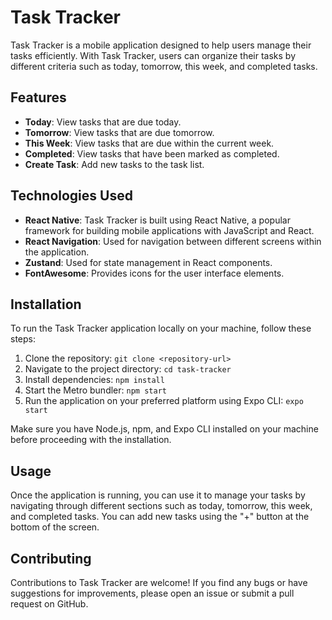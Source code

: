 # Task Tracker

Task Tracker is a mobile application designed to help users manage their tasks efficiently. With Task Tracker, users can organize their tasks by different criteria such as today, tomorrow, this week, and completed tasks.

## Features

- **Today**: View tasks that are due today.
- **Tomorrow**: View tasks that are due tomorrow.
- **This Week**: View tasks that are due within the current week.
- **Completed**: View tasks that have been marked as completed.
- **Create Task**: Add new tasks to the task list.

## Technologies Used

- **React Native**: Task Tracker is built using React Native, a popular framework for building mobile applications with JavaScript and React.
- **React Navigation**: Used for navigation between different screens within the application.
- **Zustand**: Used for state management in React components.
- **FontAwesome**: Provides icons for the user interface elements.

## Installation

To run the Task Tracker application locally on your machine, follow these steps:

1. Clone the repository: `git clone <repository-url>`
2. Navigate to the project directory: `cd task-tracker`
3. Install dependencies: `npm install`
4. Start the Metro bundler: `npm start`
5. Run the application on your preferred platform using Expo CLI: `expo start`

Make sure you have Node.js, npm, and Expo CLI installed on your machine before proceeding with the installation.

## Usage

Once the application is running, you can use it to manage your tasks by navigating through different sections such as today, tomorrow, this week, and completed tasks. You can add new tasks using the "+" button at the bottom of the screen.

## Contributing

Contributions to Task Tracker are welcome! If you find any bugs or have suggestions for improvements, please open an issue or submit a pull request on GitHub.



